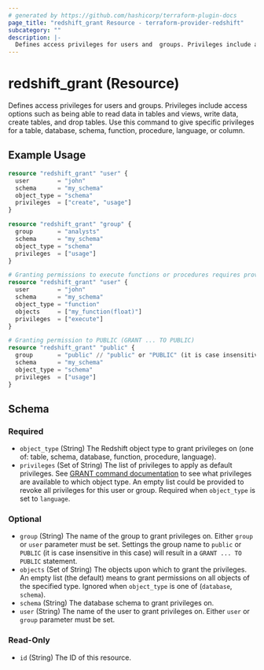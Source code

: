 ```yaml
---
# generated by https://github.com/hashicorp/terraform-plugin-docs
page_title: "redshift_grant Resource - terraform-provider-redshift"
subcategory: ""
description: |-
  Defines access privileges for users and  groups. Privileges include access options such as being able to read data in tables and views, write data, create tables, and drop tables. Use this command to give specific privileges for a table, database, schema, function, procedure, language, or column.
---
```


# redshift_grant (Resource)

Defines access privileges for users and  groups. Privileges include access options such as being able to read data in tables and views, write data, create tables, and drop tables. Use this command to give specific privileges for a table, database, schema, function, procedure, language, or column.

## Example Usage

```terraform
resource "redshift_grant" "user" {
  user        = "john"
  schema      = "my_schema"
  object_type = "schema"
  privileges  = ["create", "usage"]
}

resource "redshift_grant" "group" {
  group       = "analysts"
  schema      = "my_schema"
  object_type = "schema"
  privileges  = ["usage"]
}

# Granting permissions to execute functions or procedures requires providing their arguments' types
resource "redshift_grant" "user" {
  user        = "john"
  schema      = "my_schema"
  object_type = "function"
  objects     = ["my_function(float)"]
  privileges  = ["execute"]
}

# Granting permission to PUBLIC (GRANT ... TO PUBLIC)
resource "redshift_grant" "public" {
  group       = "public" // "public" or "PUBLIC" (it is case insensitive for this case) here indicates we want grant TO PUBLIC, not "public" group which cannot even be created in Redshift (keyword).
  schema      = "my_schema"
  object_type = "schema"
  privileges  = ["usage"]
}
```

<!-- schema generated by tfplugindocs -->
## Schema

### Required

- `object_type` (String) The Redshift object type to grant privileges on (one of: table, schema, database, function, procedure, language).
- `privileges` (Set of String) The list of privileges to apply as default privileges. See [GRANT command documentation](https://docs.aws.amazon.com/redshift/latest/dg/r_GRANT.html) to see what privileges are available to which object type. An empty list could be provided to revoke all privileges for this user or group. Required when `object_type` is set to `language`.

### Optional

- `group` (String) The name of the group to grant privileges on. Either `group` or `user` parameter must be set. Settings the group name to `public` or `PUBLIC` (it is case insensitive in this case) will result in a `GRANT ... TO PUBLIC` statement.
- `objects` (Set of String) The objects upon which to grant the privileges. An empty list (the default) means to grant permissions on all objects of the specified type. Ignored when `object_type` is one of (`database`, `schema`).
- `schema` (String) The database schema to grant privileges on.
- `user` (String) The name of the user to grant privileges on. Either `user` or `group` parameter must be set.

### Read-Only

- `id` (String) The ID of this resource.
